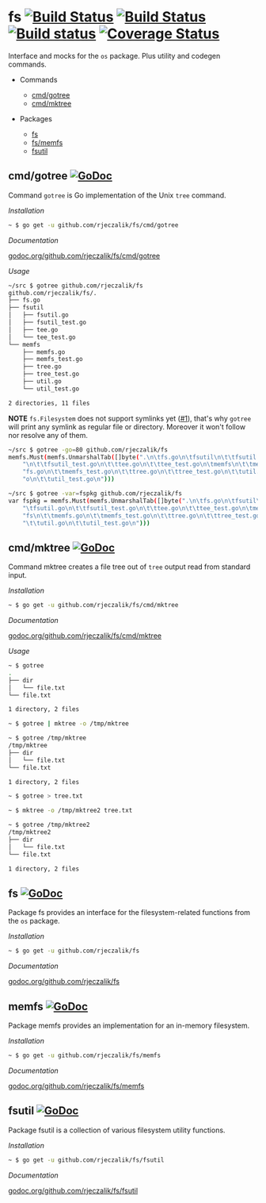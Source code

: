 fs [![Build Status](https://img.shields.io/travis/rjeczalik/fs/master.svg)](https://travis-ci.org/rjeczalik/fs "linux_amd64") [![Build Status](https://img.shields.io/travis/rjeczalik/fs/osx.svg)](https://travis-ci.org/rjeczalik/fs "darwin_amd64") [![Build status](https://img.shields.io/appveyor/ci/rjeczalik/fs.svg)](https://ci.appveyor.com/project/rjeczalik/fs "windows_amd64") [![Coverage Status](https://img.shields.io/coveralls/rjeczalik/fs/master.svg)](https://coveralls.io/r/rjeczalik/fs?branch=master)
=====

Interface and mocks for the `os` package. Plus utility and codegen commands.

* Commands
  * [cmd/gotree](README.md#cmdgotree-)
  * [cmd/mktree](README.md#cmdmktree-)

* Packages
  * [fs](README.md#fs-)
  * [fs/memfs](README.md#fsmemfs-)
  * [fsutil](README.md#fsfsutil-)

## cmd/gotree [![GoDoc](https://godoc.org/github.com/rjeczalik/fs/cmd/gotree?status.png)](https://godoc.org/github.com/rjeczalik/fs/cmd/gotree)

Command `gotree` is Go implementation of the Unix `tree` command.

*Installation*

```bash
~ $ go get -u github.com/rjeczalik/fs/cmd/gotree
```

*Documentation*

[godoc.org/github.com/rjeczalik/fs/cmd/gotree](http://godoc.org/github.com/rjeczalik/fs/cmd/gotree)

*Usage*

```bash
~/src $ gotree github.com/rjeczalik/fs
github.com/rjeczalik/fs/.
├── fs.go
├── fsutil
│   ├── fsutil.go
│   ├── fsutil_test.go
│   ├── tee.go
│   └── tee_test.go
└── memfs
    ├── memfs.go
    ├── memfs_test.go
    ├── tree.go
    ├── tree_test.go
    ├── util.go
    └── util_test.go

2 directories, 11 files
```

**NOTE** `fs.Filesystem` does not support symlinks yet ([#1](https://github.com/rjeczalik/fs/issues/1)), that's why `gotree` will print any symlink as regular file or directory. Moreover it won't follow nor resolve any of them.

```bash
~/src $ gotree -go=80 github.com/rjeczalik/fs
memfs.Must(memfs.UnmarshalTab([]byte(".\n\tfs.go\n\tfsutil\n\t\tfsutil.go" +
	"\n\t\tfsutil_test.go\n\t\ttee.go\n\t\ttee_test.go\n\tmemfs\n\t\tmem" +
	"fs.go\n\t\tmemfs_test.go\n\t\ttree.go\n\t\ttree_test.go\n\t\tutil.g" +
	"o\n\t\tutil_test.go\n")))
```
```bash
~/src $ gotree -var=fspkg github.com/rjeczalik/fs
var fspkg = memfs.Must(memfs.UnmarshalTab([]byte(".\n\tfs.go\n\tfsutil\n\t" +
	"\tfsutil.go\n\t\tfsutil_test.go\n\t\ttee.go\n\t\ttee_test.go\n\tmem" +
	"fs\n\t\tmemfs.go\n\t\tmemfs_test.go\n\t\ttree.go\n\t\ttree_test.go\n" +
	"\t\tutil.go\n\t\tutil_test.go\n")))
```

## cmd/mktree [![GoDoc](https://godoc.org/github.com/rjeczalik/fs/cmd/mktree?status.png)](https://godoc.org/github.com/rjeczalik/fs/cmd/mktree)

Command mktree creates a file tree out of `tree` output read from standard input.

*Installation*

```bash
~ $ go get -u github.com/rjeczalik/fs/cmd/mktree
```

*Documentation*

[godoc.org/github.com/rjeczalik/fs/cmd/mktree](http://godoc.org/github.com/rjeczalik/fs/cmd/mktree)

*Usage*

```bash
~ $ gotree
.
├── dir
│   └── file.txt
└── file.txt

1 directory, 2 files

~ $ gotree | mktree -o /tmp/mktree

~ $ gotree /tmp/mktree
/tmp/mktree
├── dir
│   └── file.txt
└── file.txt

1 directory, 2 files
```
```bash
~ $ gotree > tree.txt

~ $ mktree -o /tmp/mktree2 tree.txt

~ $ gotree /tmp/mktree2
/tmp/mktree2
├── dir
│   └── file.txt
└── file.txt

1 directory, 2 files
```

## fs [![GoDoc](https://godoc.org/github.com/rjeczalik/fs?status.png)](https://godoc.org/github.com/rjeczalik/fs)

Package fs provides an interface for the filesystem-related functions from the `os` package.

*Installation*

```bash
~ $ go get -u github.com/rjeczalik/fs
```

*Documentation*

[godoc.org/github.com/rjeczalik/fs](http://godoc.org/github.com/rjeczalik/fs)

## memfs [![GoDoc](https://godoc.org/github.com/rjeczalik/fs/memfs?status.png)](https://godoc.org/github.com/rjeczalik/fs/memfs)

Package memfs provides an implementation for an in-memory filesystem.

*Installation*

```bash
~ $ go get -u github.com/rjeczalik/fs/memfs
```

*Documentation*

[godoc.org/github.com/rjeczalik/fs/memfs](http://godoc.org/github.com/rjeczalik/fs/memfs)

## fsutil [![GoDoc](https://godoc.org/github.com/rjeczalik/fs/fsutil?status.png)](https://godoc.org/github.com/rjeczalik/fs/fsutil)

Package fsutil is a collection of various filesystem utility functions.

*Installation*

```bash
~ $ go get -u github.com/rjeczalik/fs/fsutil
```

*Documentation*

[godoc.org/github.com/rjeczalik/fs/fsutil](http://godoc.org/github.com/rjeczalik/fs/fsutil)
